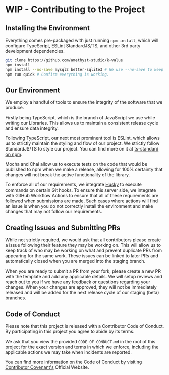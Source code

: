 # WIP - Contributing to the Project

## Installing the Environment

Everything comes pre-packaged with just running `npm install`, which will configure TypeScript, ESLint StandardJS/TS, and other 3rd party development dependencies.

```bash
git clone https://github.com/amethyst-studio/k-value
npm install
npm install --no-save mysql2 better-sqlite3 # We use --no-save to keep the package lightweight, but allow testing internally. These are peer (optional) dependencies when published.
npm run quick # Confirm everything is working.
```

## Our Environment

We employ a handful of tools to ensure the integrity of the software that we produce.

Firstly being TypeScript, which is the branch of JavaScript we use while writing our Libraries. This allows us to maintain a consistent release cycle and ensure data integrity.

Following TypeScript, our next most prominent tool is ESLint, which allows us to strictly maintain the styling and flow of our project. We strictly follow StandardJS/TS to style our project. You can find more on it at [ts-standard on npm](https://www.npmjs.com/package/ts-standard).

Mocha and Chai allow us to execute tests on the code that would be published to npm when we make a release, allowing for 100% certainty that changes will not break the active functionality of the library.

To enforce all of our requirements, we integrate [Husky](https://github.com/typicode/husky) to execute commands on certain Git hooks. To ensure this server side, we integrate with GitHub Workflow Actions to ensure that all of these requirements are followed when submissions are made. Such cases where actions will find an issue is when you do not correctly install the environment and make changes that may not follow our requirements.

## Creating Issues and Submitting PRs

While not strictly required, we would ask that all contributors please create a issue following their feature they may be working on. This will allow us to keep track of who may be working on what and prevent duplicate PRs from appearing for the same work. These issues can be linked to later PRs and automatically closed when you are merged into the staging branch.

When you are ready to submit a PR from your fork, please create a new PR with the template and add any applicable details. We will setup reviews and reach out to you if we have any feedback or questions regarding your changes. When your changes are approved, they will not be immediately released and will be added for the next release cycle of our staging (beta) branches.

## Code of Conduct

Please note that this project is released with a Contributor Code of Conduct. By participating in this project you agree to abide by its terms.

We ask that you view the provided `CODE_OF_CONDUCT.md` in the root of this project for the exact version and terms in which we enforce, including the applicable actions we may take when incidents are reported.

You can find more information on the Code of Conduct by visiting [Contributor Covenant's](https://www.contributor-covenant.org/) Official Website.
